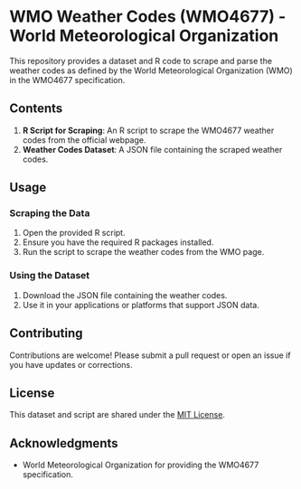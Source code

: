 
# WMO Weather Codes (WMO4677) - World Meteorological Organization

This repository provides a dataset and R code to scrape and parse the weather codes as defined by the World Meteorological Organization (WMO) in the WMO4677 specification.

## Contents

1. **R Script for Scraping**: An R script to scrape the WMO4677 weather codes from the official webpage.
2. **Weather Codes Dataset**: A JSON file containing the scraped weather codes.

## Usage

### Scraping the Data

1. Open the provided R script.
2. Ensure you have the required R packages installed.
3. Run the script to scrape the weather codes from the WMO page.

### Using the Dataset

1. Download the JSON file containing the weather codes.
2. Use it in your applications or platforms that support JSON data.

## Contributing

Contributions are welcome! Please submit a pull request or open an issue if you have updates or corrections.

## License

This dataset and script are shared under the [MIT License](LICENSE).

## Acknowledgments

- World Meteorological Organization for providing the WMO4677 specification.


